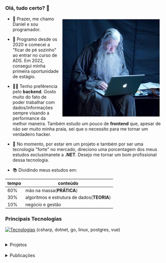 ### Olá, tudo certo? 👋

<img style="margin: 10px;" align="right" height="310" src="./assets/gandalf.jpeg" alt="gandalf">

- 🤟 Prazer, me chamo Daniel e sou programador.

- 🌱 Programo desde os 2020 e comecei a "ficar de pé sozinho" ao entrar no curso de ADS. Em 2022, consegui minha primeira oportunidade de estágio.

- 👨‍💻 Tenho prefêrencia pelo **backend**. Gosto muito do fato de poder trabalhar com dados/informações sempre visando a performance da melhor maneira. Também estudo um pouco de **frontend** que, apesar de não ser muito minha praia, sei que o necessito para me tornar um verdadeiro hacker.
  
- 🔭 No momento, por estar em um projeto e também por ser uma tecnologia "forte" no mercado, direciono uma porcentagem dos meus estudos exclusimanete a **.NET**. Desejo me tornar um bom profissional dessa tecnologia.

- 📚 Dividindo meus estudos em:  
<div aling="left">
    
  | tempo   | conteúdo                          
  | ---     |  ----                             
  | 60%     | mão na massa(**PRÁTICA**)        
  | 30%     | algoritmos e estrutura de dados(**TEORIA**)
  | 10%     | negócio e gestão

</div>

<!-- 
<div style="text-align: center;">

&bull; <a href="https://linkedin.com/in/danielmeloaguilar">linkedin</a>

</div> -->



### Principais Tecnologias

[![Tecnologias](https://skillicons.dev/icons?i=cs,dotnet,go,linux,postgres,vue)](https://skillicons.dev) (csharp, dotnet, go, linux, postgres, vue)



<!--
<details>
    <summary>outras tecnologias</summary>
  
- Linguages
  - C/C++
  - SQL
  - Shell Script
  - (HTML e CSS)

- Banco de Dados
  - MySql
  - MongoDB
  - SQLServer

- Frameworks
  - ASP.NET

- Plataformas e Ferramentas
  - Windows
  - VSCode
  - Rally
    
</details>
-->

<br>


<details>
  <summary>Projetos</summary>
</details>

<br>

<details>
  <summary>Publicações</summary>
</details>
